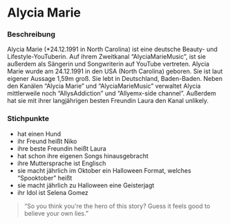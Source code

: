 # Alycia Marie

### Beschreibung

Alycia Marie (*24.12.1991 in North Carolina) ist eine deutsche Beauty- und Lifestyle-YouTuberin. Auf ihrem Zweitkanal “AlyciaMarieMusic”, ist sie außerdem als Sängerin und Songwriterin auf YouTube vertreten. Alycia Marie wurde am 24.12.1991 in den USA (North Carolina) geboren. Sie ist laut eigener Aussage 1,59m groß. Sie lebt in Deutschland, Baden-Baden. Neben den Kanälen “Alycia Marie” und “AlyciaMarieMusic” verwaltet Alycia mittlerweile noch “AllysAddiction” und “Allyemx-side channel”. Außerdem hat sie mit ihrer langjährigen besten Freundin Laura den Kanal unlikely.

### Stichpunkte

- hat einen Hund
- ihr Freund heißt Niko
- ihre beste Freundin heißt Laura
- hat schon ihre eigenen Songs hinausgebracht
- ihre Muttersprache ist Englisch
- sie macht jährlich im Oktober ein Halloween Format, welches “Spooktober” heißt
- sie macht jährlich zu Halloween eine Geisterjagt
- ihr Idol ist Selena Gomez

> “So you think you're the hero of this story? Guess it feels good to believe your own lies.”
